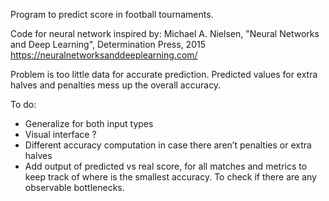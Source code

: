 Program to predict score in football tournaments.

Code for neural network inspired by:
Michael A. Nielsen, "Neural Networks and Deep Learning", Determination Press, 2015
https://neuralnetworksanddeeplearning.com/

Problem is too little data for accurate prediction.
Predicted values for extra halves and penalties mess up the overall accuracy.

To do:
- Generalize for both input types
- Visual interface ?
- Different accuracy computation in case there aren’t penalties or extra halves
- Add output of predicted vs real score, for all matches and metrics to keep track of where is the smallest accuracy.
  To check if there are any observable bottlenecks.
